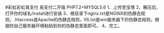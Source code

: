 #彩虹彩虹易支付
易支付二开版
PHP7.2+MYSQL5.6
1、上传至宝塔
2、解压后，打开你的域名/install进行安装
3、根目录下nginx.txt是NGINX的伪静态规则，.htaccess是Apache的伪静态规则，IIS.txt是win服务器下的伪静态规则，根据你自己服务器环境粘贴到你的伪静态里面即可。
4、完工。
